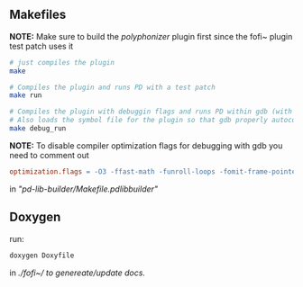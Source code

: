 ## Makefiles
**NOTE:** Make sure to build the *polyphonizer* plugin first since the fofi~ plugin test patch
uses it

```bash
# just compiles the plugin 
make 
```

```bash
# Compiles the plugin and runs PD with a test patch
make run
```

```bash
# Compiles the plugin with debuggin flags and runs PD within gdb (with realtime mode disabled).
# Also loads the symbol file for the plugin so that gdb properly autocompletes.
make debug_run
```
**NOTE:** To disable compiler optimization flags for debugging with gdb you need to comment out
```Makefile
optimization.flags = -O3 -ffast-math -funroll-loops -fomit-frame-pointer
```
in *"pd-lib-builder/Makefile.pdlibbuilder"*

## Doxygen

run:
```bash
doxygen Doxyfile
```

in *./fofi~/ to genereate/update docs.*
